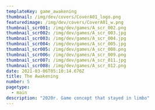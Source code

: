 ```yaml
---
templateKey: game_awakening
thumbnail: /img/dev/covers/CoverA01_logo.png
featuredimage: /img/dev/covers/CoverA01_w.png
thumbnail_scr001: /img/dev/games/A_scr_002.png
thumbnail_scr002: /img/dev/games/A_scr_003.jpg
thumbnail_scr003: /img/dev/games/A_scr_004.jpg
thumbnail_scr004: /img/dev/games/A_scr_005.jpg
thumbnail_scr005: /img/dev/games/A_scr_008.png
thumbnail_scr006: /img/dev/games/A_scr_009.png
thumbnail_scr007: /img/dev/games/A_scr_011.jpg
thumbnail_scr008: /img/dev/games/A_scr_012.png
date: 2021-03-06T05:10:14.676Z
title: The Awakening
number: 5
pagetype:
  - main
description: "2020r. Game concept that stayed in limbo"
---
```

